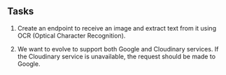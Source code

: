 ## Tasks

1. Create an endpoint to receive an image and extract text from it using OCR (Optical Character Recognition).

2. We want to evolve to support both Google and Cloudinary services.
   If the Cloudinary service is unavailable, the request should be made to Google.
